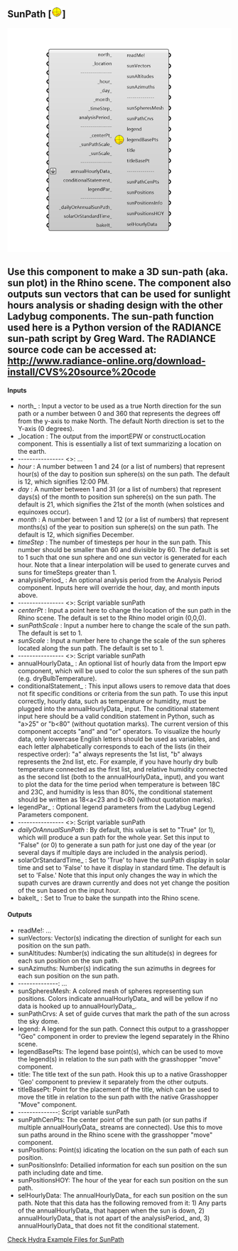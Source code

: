 ## SunPath [![IMAGE](images/icons/SunPath.png)]

![IMAGE](images/components/SunPath.png)

Use this component to make a 3D sun-path (aka. sun plot) in the Rhino scene.  The component also outputs sun vectors that can be used for sunlight hours analysis or shading design with the other Ladybug components.
 The sun-path function used here is a Python version of the RADIANCE sun-path script by Greg Ward. The RADIANCE source code can be accessed at:
 http://www.radiance-online.org/download-install/CVS%20source%20code
 -
 

#### Inputs
* north_ <Optional>: Input a vector to be used as a true North direction for the sun path or a number between 0 and 360 that represents the degrees off from the y-axis to make North.  The default North direction is set to the Y-axis (0 degrees).
* _location <Required>: The output from the importEPW or constructLocation component.  This is essentially a list of text summarizing a location on the earth.
* ---------------- <>: ...
* _hour_ <Default>: A number between 1 and 24 (or a list of numbers) that represent hour(s) of the day to position sun sphere(s) on the sun path.  The default is 12, which signifies 12:00 PM.
* _day_ <Default>: A number between 1 and 31 (or a list of numbers) that represent days(s) of the month to position sun sphere(s) on the sun path.  The default is 21, which signifies the 21st of the month (when solstices and equinoxes occur).
* _month_ <Default>: A number between 1 and 12 (or a list of numbers) that represent months(s) of the year to position sun sphere(s) on the sun path.  The default is 12, which signifies December.
* _timeStep_ <Default>: The number of timesteps per hour in the sun path. This number should be smaller than 60 and divisible by 60. The default is set to 1 such that one sun sphere and one sun vector is generated for each hour.
 Note that a linear interpolation will be used to generate curves and suns for timeSteps greater than 1.
* analysisPeriod_ <Optional>: An optional analysis period from the Analysis Period component.  Inputs here will override the hour, day, and month inputs above.
* ---------------- <>: Script variable sunPath
* _centerPt_ <Default>: Input a point here to change the location of the sun path in the Rhino scene.  The default is set to the Rhino model origin (0,0,0).
* _sunPathScale_ <Default>: Input a number here to change the scale of the sun path.  The default is set to 1.
* _sunScale_ <Default>: Input a number here to change the scale of the sun spheres located along the sun path.  The default is set to 1.
* ---------------- <>: Script variable sunPath
* annualHourlyData_ <Optional>: An optional list of hourly data from the Import epw component, which will be used to color the sun spheres of the sun path (e.g. dryBulbTemperature).
* conditionalStatement_ <Optional>: This input allows users to remove data that does not fit specific conditions or criteria from the sun path. To use this input correctly, hourly data, such as temperature or humidity, must be plugged into the annualHourlyData_ input. The conditional statement input here should be a valid condition statement in Python, such as "a>25" or "b<80" (without quotation marks).
 The current version of this component accepts "and" and "or" operators. To visualize the hourly data, only lowercase English letters should be used as variables, and each letter alphabetically corresponds to each of the lists (in their respective order): "a" always represents the 1st list, "b" always represents the 2nd list, etc.
 For example, if you have hourly dry bulb temperature connected as the first list, and relative humidity connected as the second list (both to the annualHourlyData_ input), and you want to plot the data for the time period when temperature is between 18C and 23C, and humidity is less than 80%, the conditional statement should be written as 18<a<23 and b<80 (without quotation marks).
* legendPar_ <Optional>: Optional legend parameters from the Ladybug Legend Parameters component.
* ---------------- <>: Script variable sunPath
* _dailyOrAnnualSunPath_ <Default>: By default, this value is set to "True" (or 1), which will produce a sun path for the whole year.  Set this input to "False" (or 0) to generate a sun path for just one day of the year (or several days if multiple days are included in the analysis period).
* solarOrStandardTime_ <Optional>: Set to 'True' to have the sunPath display in solar time and set to 'False' to have it display in standard time.  The default is set to 'False.'  Note that this input only changes the way in which the supath curves are drawn currently and does not yet change the position of the sun based on the input hour.
* bakeIt_ <Optional>: Set to True to bake the sunpath into the Rhino scene.

#### Outputs
* readMe!: ...
* sunVectors: Vector(s) indicating the direction of sunlight for each sun position on the sun path. 
* sunAltitudes: Number(s) indicating the sun altitude(s) in degrees for each sun position on the sun path.
* sunAzimuths: Number(s) indicating the sun azimuths in degrees for each sun position on the sun path.
* --------------: ...
* sunSpheresMesh: A colored mesh of spheres representing sun positions.  Colors indicate annualHourlyData_ and will be yellow if no data is hooked up to annualHourlyData_.
* sunPathCrvs: A set of guide curves that mark the path of the sun across the sky dome.
* legend: A legend for the sun path. Connect this output to a grasshopper "Geo" component in order to preview the legend separately in the Rhino scene.  
* legendBasePts: The legend base point(s), which can be used to move the legend(s) in relation to the sun path with the grasshopper "move" component.
* title: The title text of the sun path.  Hook this up to a native Grasshopper 'Geo' component to preview it separately from the other outputs.
* titleBasePt: Point for the placement of the title, which can be used to move the title in relation to the sun path with the native Grasshopper "Move" component.
* --------------: Script variable sunPath
* sunPathCenPts: The center point of the sun path (or sun paths if multiple annualHourlyData_ streams are connected).  Use this to move sun paths around in the Rhino scene with the grasshopper "move" component.
* sunPositions: Point(s) idicating the location on the sun path of each sun position.
* sunPositionsInfo: Detailied information for each sun position on the sun path including date and time.
* sunPositionsHOY: The hour of the year for each sun position on the sun path.
* selHourlyData: The annualHourlyData_ for each sun position on the sun path. Note that this data has the following removed from it: 1) Any parts of the annualHourlyData_ that happen when the sun is down, 2) annualHourlyData_ that is not apart of the analysisPeriod_ and, 3) annualHourlyData_ that does not fit the conditional statement.


[Check Hydra Example Files for SunPath](https://hydrashare.github.io/hydra/index.html?keywords=SunPath)